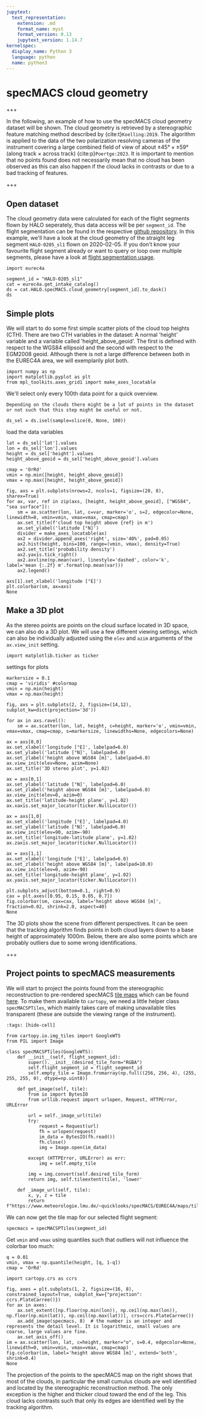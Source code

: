 ```yaml
---
jupytext:
  text_representation:
    extension: .md
    format_name: myst
    format_version: 0.13
    jupytext_version: 1.14.7
kernelspec:
  display_name: Python 3
  language: python
  name: python3
---
```


# specMACS cloud geometry

+++

In the following, an example of how to use the specMACS cloud geometry dataset will be shown. 
The cloud geometry is retrieved by a stereographic feature matching method described by {cite:t}`Koelling:2019`.
The algorithm is applied to the data of the two polarization resolving cameras of the instrument covering a large combined field of view of about $\pm 45° \times \pm 59°$ (along track $\times$ across track) {cite:p}`Poertge:2023`. It is important to mention that no points found does not necessarily mean that no cloud has been observed as this can also happen if the cloud lacks in contrasts or due to a bad tracking of features.

+++

## Open dataset
The cloud geometry data were calculated for each of the flight segments flown by HALO seperately, thus data access will be per `segment_id`.
The flight segmentation can be found in the respective [github repository](https://github.com/eurec4a/flight-phase-separation/).
In this example, we'll have a look at the cloud geometry of the straight leg segment `HALO-0205_sl1` flown on 2020-02-05.
If you don't know your favourite flight segment already or want to query or loop over multiple segments, please have a look at [flight segmentation usage](flight-phase-operations.md).

```{code-cell} ipython3
import eurec4a

segment_id = "HALO-0205_sl1"
cat = eurec4a.get_intake_catalog()
ds = cat.HALO.specMACS.cloud_geometry[segment_id].to_dask()
ds
```

## Simple plots

We will start to do some first simple scatter plots of the cloud top heights (CTH). There are two CTH variables in the dataset: A normal 'height' variable and a variable called 'height_above_geoid'. The first is defined with respect to the WGS84 ellipsoid and the second with respect to the EGM2008 geoid. Although there is not a large difference between both in the EUREC4A area, we will exemplarily plot both.

```{code-cell} ipython3
import numpy as np
import matplotlib.pyplot as plt
from mpl_toolkits.axes_grid1 import make_axes_locatable
```

We'll select only every 100th data point for a quick overview.

```{important}
Depending on the clouds there might be a lot of points in the dataset or not such that this step might be useful or not.
```

```{code-cell} ipython3
ds_sel = ds.isel(sample=slice(0, None, 100))
```

load the data variables
```{code-cell} ipython3
lat = ds_sel['lat'].values
lon = ds_sel['lon'].values
height = ds_sel['height'].values
height_above_geoid = ds_sel['height_above_geoid'].values
```

```{code-cell} ipython3
cmap = 'OrRd'
vmin = np.min([height, height_above_geoid])
vmax = np.max([height, height_above_geoid])
```

```{code-cell} ipython3
fig, axs = plt.subplots(nrows=2, ncols=1, figsize=(20, 8), sharex=True)
for ax, var, ref in zip(axs, [height, height_above_geoid], ["WGS84", "sea surface"]):
    sm = ax.scatter(lon, lat, c=var, marker='o', s=2, edgecolor=None, linewidth=0, vmin=vmin, vmax=vmax, cmap=cmap)
    ax.set_title(f'cloud top height above {ref} in m')
    ax.set_ylabel('latitude [°N]')
    divider = make_axes_locatable(ax)
    ax2 = divider.append_axes('right', size='40%', pad=0.05)
    ax2.hist(height, bins=100, range=(vmin, vmax), density=True)
    ax2.set_title('probability density')
    ax2.yaxis.tick_right()
    ax2.axvline(np.mean(var), linestyle='dashed', color='k', label='mean {:.2f} m'.format(np.mean(var)))
    ax2.legend()

axs[1].set_xlabel('longitude [°E]')
plt.colorbar(sm, ax=axs)
None
```

## Make a 3D plot

As the stereo points are points on the cloud surface located in 3D space, we can also do a 3D plot. We will use a few different viewing settings, which can also be individually adjusted using the `elev` and `azim` arguments of the `ax.view_init` setting.

```{code-cell} ipython3
import matplotlib.ticker as ticker
```

settings for plots
```{code-cell} ipython3
markersize = 0.1
cmap = 'viridis' #colormap
vmin = np.min(height)
vmax = np.max(height)
```

```{code-cell} ipython3
fig, axs = plt.subplots(2, 2, figsize=(14,12), subplot_kw=dict(projection='3d'))

for ax in axs.ravel():
    sm = ax.scatter(lon, lat, height, c=height, marker='o', vmin=vmin, vmax=vmax, cmap=cmap, s=markersize, linewidths=None, edgecolors=None)

ax = axs[0,0]
ax.set_xlabel('longitude [°E]', labelpad=6.0)
ax.set_ylabel('latitude [°N]', labelpad=6.0)
ax.set_zlabel('height above WGS84 [m]', labelpad=6.0)
ax.view_init(elev=None, azim=None)
ax.set_title('3D stereo plot', y=1.02)

ax = axs[0,1]
ax.set_ylabel('latitude [°N]', labelpad=6.0)
ax.set_zlabel('height above WGS84 [m]', labelpad=6.0)
ax.view_init(elev=0, azim=0)
ax.set_title('latitude-height plane', y=1.02)
ax.xaxis.set_major_locator(ticker.NullLocator())

ax = axs[1,0]
ax.set_xlabel('longitude [°E]', labelpad=4.0)
ax.set_ylabel('latitude [°N]', labelpad=6.0)
ax.view_init(elev=90, azim=-90)
ax.set_title('longitude-latitude plane', y=1.02)
ax.zaxis.set_major_locator(ticker.NullLocator())

ax = axs[1,1]
ax.set_xlabel('longitude [°E]', labelpad=6.0)
ax.set_zlabel('height above WGS84 [m]', labelpad=10.0)
ax.view_init(elev=0, azim=-90)
ax.set_title('longitude-height plane', y=1.02)
ax.yaxis.set_major_locator(ticker.NullLocator())

plt.subplots_adjust(bottom=0.1, right=0.9)
cax = plt.axes([0.95, 0.15, 0.05, 0.7])
fig.colorbar(sm, cax=cax, label='height above WGS84 [m]', fraction=0.02, shrink=2.0, aspect=40)
None
```

The 3D plots show the scene from different perspectives. It can be seen that the tracking algorithm finds points in both cloud layers down to a base height of approximately 1000m. Below, there are also some points which are probably outliers due to some wrong identifications.

+++

## Project points to specMACS measurements

We will start to project the points found from the stereographic reconstruction to pre-rendered specMACS [tile maps](https://en.wikipedia.org/wiki/Tiled_web_map) which can be found [here](https://www.meteorologie.lmu.de/~quicklooks/specMACS/EUREC4A/maps/).
To make them available to `cartopy`, we need a little helper class `specMACSPTiles`, which mainly takes care of making unavailable tiles transparent (these are outside the viewing range of the instrument).

```{code-cell} ipython3
:tags: [hide-cell]

from cartopy.io.img_tiles import GoogleWTS
from PIL import Image

class specMACSPTiles(GoogleWTS):
    def __init__(self, flight_segment_id):
        super().__init__(desired_tile_form="RGBA")
        self.flight_segment_id = flight_segment_id
        self.empty_tile = Image.fromarray(np.full((256, 256, 4), (255, 255, 255, 0), dtype=np.uint8))

    def get_image(self, tile):
        from io import BytesIO
        from urllib.request import urlopen, Request, HTTPError, URLError

        url = self._image_url(tile)
        try:
            request = Request(url)
            fh = urlopen(request)
            im_data = BytesIO(fh.read())
            fh.close()
            img = Image.open(im_data)

        except (HTTPError, URLError) as err:
            img = self.empty_tile

        img = img.convert(self.desired_tile_form)
        return img, self.tileextent(tile), 'lower'

    def _image_url(self, tile):
        x, y, z = tile
        return f"https://www.meteorologie.lmu.de/~quicklooks/specMACS/EUREC4A/maps/tiles/{self.flight_segment_id}/{z}/{x}/{y}.png"
```

We can now get the tile map for our selected flight segment:

```{code-cell} ipython3
specmacs = specMACSPTiles(segment_id)
```

Get `vmin` and `vmax` using quantiles such that outliers will not influence the colorbar too much:
```{code-cell} ipython3
q = 0.01
vmin, vmax = np.quantile(height, [q, 1-q])
cmap = 'OrRd'
```

```{code-cell} ipython3
import cartopy.crs as ccrs

fig, axes = plt.subplots(1, 2, figsize=(16, 8), constrained_layout=True, subplot_kw={"projection": ccrs.PlateCarree()})
for ax in axes:
    ax.set_extent([np.floor(np.min(lon)), np.ceil(np.max(lon)), np.floor(np.min(lat)), np.ceil(np.max(lat))], crs=ccrs.PlateCarree())
    ax.add_image(specmacs, 8)  # the number is an integer and represents the detail level. It is logarithmic, small values are coarse, large values are fine.
    ax.set_axis_off()
im = ax.scatter(lon, lat, c=height, marker="o", s=0.4, edgecolor=None, linewidth=0, vmin=vmin, vmax=vmax, cmap=cmap)
fig.colorbar(im, label='height above WGS84 [m]', extend='both', shrink=0.4)
None
```

The projection of the points to the specMACS map on the right shows that most of the clouds, in particular the small cumulus clouds are well identified and located by the stereographic reconstruction method. The only exception is the higher and thicker cloud toward the end of the leg. This cloud lacks contrasts such that only its edges are identified well by the tracking algorithm.
